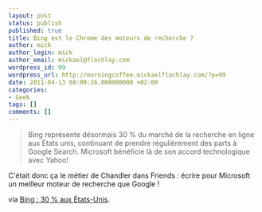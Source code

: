```yaml
---
layout: post
status: publish
published: true
title: Bing est le Chrome des moteurs de recherche ?
author: mick
author_login: mick
author_email: mickael@flochlay.com
wordpress_id: 99
wordpress_url: http://morningcoffee.mickaelflochlay.com/?p=99
date: 2011-04-13 08:09:26.000000000 +02:00
categories:
- Geek
tags: []
comments: []
---
```

<blockquote>Bing représente désormais 30 % du marché de la recherche en ligne aux États unis, continuant de prendre régulièrement des parts à Google Search. Microsoft bénéficie là de son accord technologique avec Yahoo!</blockquote>
C'était donc ça le métier de Chandler dans Friends : écrire pour Microsoft un meilleur moteur de recherche que Google !

via <a href="http://www.macgeneration.com/news/voir/196112/bing-30-aux-etats-unis">Bing : 30 % aux États-Unis</a>.
